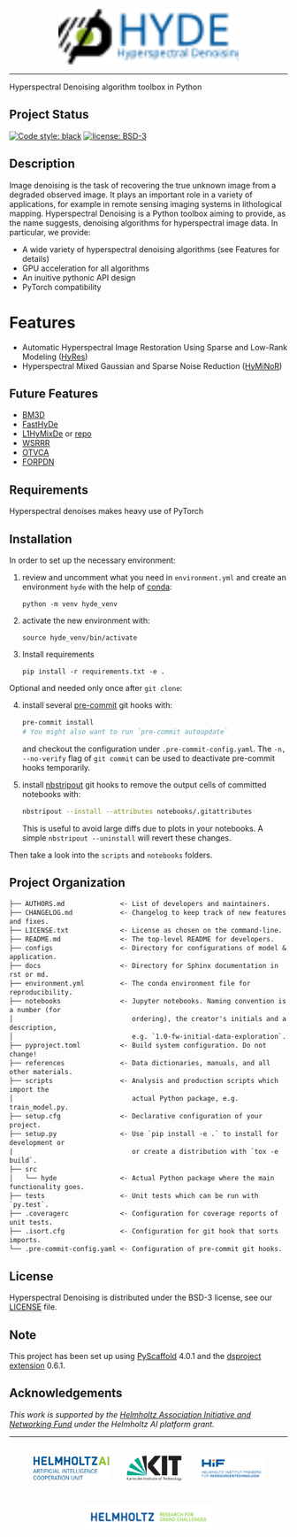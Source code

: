<div align="center">
  <img src="logos/hyde_logo.svg" height="100px">
</div>

---
Hyperspectral Denoising algorithm toolbox in Python

## Project Status

[![Code style: black](https://img.shields.io/badge/code%20style-black-000000.svg)](https://github.com/psf/black)
[![license: BSD-3](https://img.shields.io/badge/License-BSD3-blue.svg)](https://opensource.org/licenses/BSD-3-Clause)

## Description

Image denoising is the task of recovering the true unknown image from a degraded observed image. It plays an important role in a variety of applications, for example in remote sensing imaging systems in lithological mapping. Hyperspectral Denoising is a Python toolbox aiming to provide, as the name suggests, denoising algorithms for hyperspectral image data. In particular, we provide:

* A wide variety of hyperspectral denoising algorithms (see Features for details)
* GPU acceleration for all algorithms
* An inuitive pythonic API design
* PyTorch compatibility

# Features

* Automatic Hyperspectral Image Restoration Using Sparse and Low-Rank Modeling ([HyRes](https://ieeexplore.ieee.org/document/8098642))
* Hyperspectral Mixed Gaussian and Sparse Noise Reduction ([HyMiNoR](https://ieeexplore.ieee.org/document/8760540))

## Future Features

* [BM3D](https://www.cs.tut.fi/~foi/GCF-BM3D/)
* [FastHyDe](https://arxiv.org/pdf/2103.06842.pdf)
* [L1HyMixDe](https://ieeexplore.ieee.org/document/9040508) or [repo](https://github.com/LinaZhuang/L1HyMixDe)
* [WSRRR](https://ieeexplore.ieee.org/document/6736073)
* [OTVCA](https://ieeexplore.ieee.org/document/7530874)
* [FORPDN](https://ieeexplore.ieee.org/document/6570741)

Requirements
------------

Hyperspectral denoises makes heavy use of PyTorch


## Installation

In order to set up the necessary environment:

1. review and uncomment what you need in `environment.yml` and create an environment `hyde` with the help of [conda]:
   ```
   python -m venv hyde_venv
   ```
2. activate the new environment with:
   ```
   source hyde_venv/bin/activate
   ```
3. Install requirements
   ```
   pip install -r requirements.txt -e .
   ```

Optional and needed only once after `git clone`:

4. install several [pre-commit] git hooks with:
   ```bash
   pre-commit install
   # You might also want to run `pre-commit autoupdate`
   ```
   and checkout the configuration under `.pre-commit-config.yaml`.
   The `-n, --no-verify` flag of `git commit` can be used to deactivate pre-commit hooks temporarily.

5. install [nbstripout] git hooks to remove the output cells of committed notebooks with:
   ```bash
   nbstripout --install --attributes notebooks/.gitattributes
   ```
   This is useful to avoid large diffs due to plots in your notebooks.
   A simple `nbstripout --uninstall` will revert these changes.


Then take a look into the `scripts` and `notebooks` folders.

## Project Organization

```
├── AUTHORS.md              <- List of developers and maintainers.
├── CHANGELOG.md            <- Changelog to keep track of new features and fixes.
├── LICENSE.txt             <- License as chosen on the command-line.
├── README.md               <- The top-level README for developers.
├── configs                 <- Directory for configurations of model & application.
├── docs                    <- Directory for Sphinx documentation in rst or md.
├── environment.yml         <- The conda environment file for reproducibility.
├── notebooks               <- Jupyter notebooks. Naming convention is a number (for
│                              ordering), the creator's initials and a description,
│                              e.g. `1.0-fw-initial-data-exploration`.
├── pyproject.toml          <- Build system configuration. Do not change!
├── references              <- Data dictionaries, manuals, and all other materials.
├── scripts                 <- Analysis and production scripts which import the
│                              actual Python package, e.g. train_model.py.
├── setup.cfg               <- Declarative configuration of your project.
├── setup.py                <- Use `pip install -e .` to install for development or
|                              or create a distribution with `tox -e build`.
├── src
│   └── hyde                <- Actual Python package where the main functionality goes.
├── tests                   <- Unit tests which can be run with `py.test`.
├── .coveragerc             <- Configuration for coverage reports of unit tests.
├── .isort.cfg              <- Configuration for git hook that sorts imports.
└── .pre-commit-config.yaml <- Configuration of pre-commit git hooks.
```

## License

Hyperspectral Denoising is distributed under the BSD-3 license, see our [LICENSE](LICENSE.txt) file.

<!-- pyscaffold-notes -->

## Note

This project has been set up using [PyScaffold] 4.0.1 and the [dsproject extension] 0.6.1.

[conda]: https://docs.conda.io/
[pre-commit]: https://pre-commit.com/
[Jupyter]: https://jupyter.org/
[nbstripout]: https://github.com/kynan/nbstripout
[Google style]: http://google.github.io/styleguide/pyguide.html#38-comments-and-docstrings
[PyScaffold]: https://pyscaffold.org/
[dsproject extension]: https://github.com/pyscaffold/pyscaffoldext-dsproject

## Acknowledgements

*This work is supported by the [Helmholtz Association Initiative and
Networking Fund](https://www.helmholtz.de/en/about_us/the_association/initiating_and_networking/)
under the Helmholtz AI platform grant.*

---

<div align="center">
    <a href="https://www.helmholtz.ai/"><img src="logos/helmholtzai_logo.jpg" height="45px" hspace="3%" vspace="20px"></a><a href="http://www.kit.edu/english/index.php"><img src="logos/kit_logo.svg" height="45px" hspace="3%" vspace="20px"></a><a href="https://www.hzdr.de/db/Cms?pOid=32948&pNid=2423"><img src="logos/hif_logo.png" height="45px" hspace="3%" vspace="20px"></a><a href="https://www.helmholtz.de/en/"><img src="logos/helmholtz_logo.svg" height="45px" hspace="3%" vspace="20px"></a>
</div>
